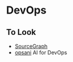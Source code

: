 
# DevOps

## To Look
- [SourceGraph](https://about.sourcegraph.com/)
- [opsani](https://www.opsani.com/product/) AI for DevOps
